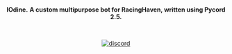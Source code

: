 <div align='center'>
    <br />
    </p>
    <p align='center'>
      <b>IOdine.</b>
        </b></b>
      <b>A custom multipurpose bot for RacingHaven, written using Pycord 2.5.</b>
    </p>
    <br />
    <p>
        <a href="https://discord.gg/racinghaven"><img src="https://img.shields.io/discord/1077859376414593124?color=5865F2&logo=discord&logoColor=white" alt="discord"> </a>
    </p>
</div>
